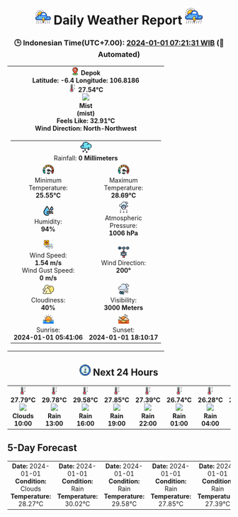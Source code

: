 # <h1 align='center'><img height='35' src='images/cloud.png'> Daily Weather Report <img height='40' src='images/cloud.png'></h1>
<h3 align='center'>🕒 Indonesian Time(UTC+7.00): <u>2024-01-01 07:21:31 WIB</u> (🤖Automated)</h3>

<table align='center'>
<tr>
<td align='center'><img src='images/placeholder.png' height='18'> <b>Depok</b><br><b>Latitude: -6.4 Longitude: 106.8186</b><br><img src='images/thermometer.png' height='18'> <b>27.54°C</b><br><img src='https://openweathermap.org/img/w/50d.png' height='50'><br><b>Mist</b><br><b>(mist)</b><br><b>Feels Like: 32.91°C</b><br><b>Wind Direction: North-Northwest</b></td>
</tr>
<td>
<table align=center>
<tr>
<td align=center colspan=2><img src=images/rain.png height=25><br>Rainfall: <b>0 Millimeters</b></td>
</tr>
<tr>
<td align='center'><img src='images/fast.png' height='25'><br>Minimum<br>Temperature:<br><b>25.55°C</b></td>
<td align='center'><img src='images/fast.png' height='25'><br>Maximum<br>Temperature:<br><b>28.69°C</b></td>
</tr>
<tr>
<td align='center'><img src='images/humidity.png' height='25'><br>Humidity:<br><b>94%</b></td>
<td align='center'><img src='images/atmospheric.png' height='25'><br>Atmospheric<br>Pressure:<br><b>1006 hPa</b></td>
</tr>
<tr>
<td align='center'><img src='images/air-flow.png' height='25'><br>Wind Speed:<br><b>1.54 m/s</b><br>Wind Gust Speed:<br><b>0 m/s</b></td>
<td align='center'><img src='images/anemometer.png' height='25'><br>Wind Direction:<br><b>200°</b></td>
</tr>
<tr>
<td align='center'><img src='images/cloudy.png' height='25'><br>Cloudiness:<br><b>40%</b></td>
<td align='center'><img src='images/low-visibility.png' height='25'><br>Visibility:<br><b>3000 Meters</b></td>
</tr>
<tr>
<td align='center'><img src='images/sunrise.png' height='25'><br>Sunrise:<br><b>2024-01-01 05:41:06</b></td>
<td align='center'><img src='images/sunsets.png' height='25'><br>Sunset:<br><b>2024-01-01 18:10:17</b></td>
</tr>
</table>
</table>
<h2 align=center><img src=images/clock.png height=25> Next 24 Hours</h2>
<table align=center>
<tr>
<td align=center><img src='images/thermometer.png' height='18'> <b>27.79°C</b><br><img src='https://openweathermap.org/img/w/04d.png' height='80'><br><b>Clouds</b><br><b>10:00</b></td>
<td align=center><img src='images/thermometer.png' height='18'> <b>29.78°C</b><br><img src='https://openweathermap.org/img/w/10d.png' height='80'><br><b>Rain</b><br><b>13:00</b></td>
<td align=center><img src='images/thermometer.png' height='18'> <b>29.58°C</b><br><img src='https://openweathermap.org/img/w/10d.png' height='80'><br><b>Rain</b><br><b>16:00</b></td>
<td align=center><img src='images/thermometer.png' height='18'> <b>27.85°C</b><br><img src='https://openweathermap.org/img/w/10n.png' height='80'><br><b>Rain</b><br><b>19:00</b></td>
<td align=center><img src='images/thermometer.png' height='18'> <b>27.39°C</b><br><img src='https://openweathermap.org/img/w/10n.png' height='80'><br><b>Rain</b><br><b>22:00</b></td>
<td align=center><img src='images/thermometer.png' height='18'> <b>26.74°C</b><br><img src='https://openweathermap.org/img/w/10n.png' height='80'><br><b>Rain</b><br><b>01:00</b></td>
<td align=center><img src='images/thermometer.png' height='18'> <b>26.28°C</b><br><img src='https://openweathermap.org/img/w/10n.png' height='80'><br><b>Rain</b><br><b>04:00</b></td>
<td align=center><img src='images/thermometer.png' height='18'> <b>26.73°C</b><br><img src='https://openweathermap.org/img/w/10d.png' height='80'><br><b>Rain</b><br><b>07:00</b></td>
</tr>
</table>
<h2>5-Day Forecast</h2>
<table align=center>
<tr>
<td align=center>
<b>Date:</b> 2024-01-01<br>
<b>Condition:</b> Clouds<br>
<b>Temperature:</b> 28.27°C
</td>
<td align=center>
<b>Date:</b> 2024-01-01<br>
<b>Condition:</b> Rain<br>
<b>Temperature:</b> 30.02°C
</td>
<td align=center>
<b>Date:</b> 2024-01-01<br>
<b>Condition:</b> Rain<br>
<b>Temperature:</b> 29.58°C
</td>
<td align=center>
<b>Date:</b> 2024-01-01<br>
<b>Condition:</b> Rain<br>
<b>Temperature:</b> 27.85°C
</td>
<td align=center>
<b>Date:</b> 2024-01-01<br>
<b>Condition:</b> Rain<br>
<b>Temperature:</b> 27.39°C
</td>
</tr>
</table>
